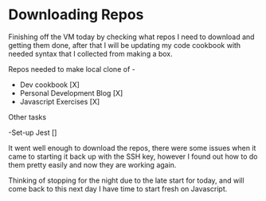 # Downloading Repos

Finishing off the VM today by checking what repos I need to download and getting them done, after that I will be updating my code cookbook with needed syntax that I collected from making a box.

Repos needed to make local clone of - 

- Dev cookbook [X]
- Personal Development Blog [X]
- Javascript Exercises [X]

Other tasks

-Set-up Jest []

It went well enough to download the repos, there were some issues when it came to starting it back up with the SSH key, however I found out how to do them pretty easily and now they are working again.

Thinking of stopping for the night due to the late start for today, and will come back to this next day I have time to start fresh on Javascript.